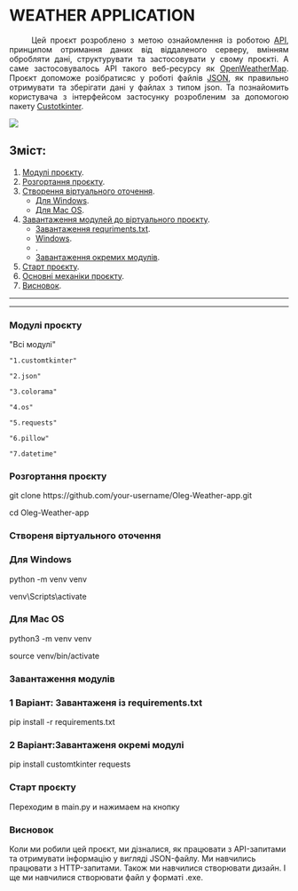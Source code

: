 <h1>WEATHER APPLICATION</h1>

<p style='text-align:  justify;'> 
    <span style='margin-left: 40px;'>Цей</span> 
    проєкт розроблено з метою ознайомлення із роботою 
    <a href='https://developer.mozilla.org/en-US/docs/Glossary/API'>API</a>, 
    принципом отримання даних від віддаленого серверу, вмінням обробляти дані, структурувати та застосовувати у свому проєкті. А саме застосовувалось API такого веб-ресурсу як 
    <a href='https://openweathermap.org/'>OpenWeatherMap</a>.
    Проєкт допоможе розібратисяс у роботі файлів
    <a href='https://www.json.org/json-uk.html'>JSON</a>, 
    як правильно отримувати та зберігати дані у файлах з типом json. Та познайомить користувача з інтерфейсом застосунку розробленим за допомогою пакету 
    <a href='https://customtkinter.tomschimansky.com/'>Custotkinter</a>.
</p>

<img src='/static/icon/screen.png'>

<h2>Зміст:</h2>
<ol>
    <li>
        <a href='#all-modules'>Модулі проєкту</a>.
    </li>
    <li>
        <a href='#download-project'>Розгортання проєкту</a>.
    </li>
    <li>
        <a href='#create-venv'>Створення віртуального оточення</a>.
        <ul>
            <li>
                <a href='#windows'>Для Windows</a>.
            </li>
            <li>
                <a href='#mac-os'>Для Mac OS</a>.
            </li>
        </ul>
    </li>
    <li>
        <a href='#download-modules'>Завантаження модулей до віртуального проєкту</a>.
        <ul>
            <li>
                <a href='#requriments'>Завантаження requriments.txt</a>.
            </li>
            <li>
                <a href='#Windows'>Windows</a>.
            </li>
            <li>
                <a href='#MacOS'></a>.
            </li>
            <li>
                <a href='#pip-install'>Завантаження окремих модулів</a>.
            </li>
        </ul>
    </li>
    <li>
        <a href='#start-project'>Старт проєкту</a>.
    </li>
    <li>
        <a href='#base-mechanics'>Основні механіки проєкту</a>.
    </li>
    <li>
        <a href='#result'>Висновок</a>.
    </li>
</ol>

<hr>

<hr>
<h3 id='all-modules'>Модулі проєкту</h3>
"Всі модулі"

    "1.customtkinter"

    "2.json"

    "3.colorama"

    "4.os"

    "5.requests"

    "6.pillow"

    "7.datetime"
<h3 id='download-project'>Розгортання проєкту</h3>
git clone https://github.com/your-username/Oleg-Weather-app.git

cd Oleg-Weather-app
<h3 id='create-venv'>Створеня віртуального оточення</h3>
<h3 id='windows'>Для Windows</h3>
python -m venv venv

venv\Scripts\activate
<h3 id='mac-os'>Для Mac OS</h3>
python3 -m venv venv

source venv/bin/activate
<h3 id='download-modules'>Завантаження модулів</h3>
<h3 id='requriments'>1 Варіант: Завантаженя із requirements.txt</h3>
pip install -r requirements.txt
<h3 id='download-modules'>2 Варіант:Завантаженя окремі модулі</h3>
pip install customtkinter requests
<h3 id='start-project'>Старт проєкту</h3>
Переходим в main.py и нажимаем на кнопку
<h3 id='result'>Висновок</h3>
Коли ми робили цей проєкт, ми дізналися, як працювати з API-запитами та отримувати інформацію у вигляді JSON-файлу. Ми навчились працювати з HTTP-запитами. Також ми навчилися створювати дизайн. І ще ми навчилися створювати файл у форматі .exe.
